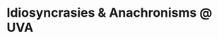 <!-- ---
date:             2024-10-01
description:  >-
    AMST 4559 Final Project
title: >-
  Idiosyncrasies & Anachronisms @ UVA    
layout:           style
name: >-  
  Idiosyncrasies & Anachronisms @ UVA     
--- -->

# Idiosyncrasies & Anachronisms @ UVA